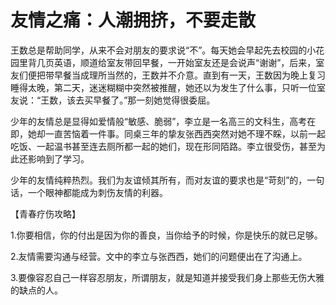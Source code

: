 # 友情之痛：人潮拥挤，不要走散

王数总是帮助同学，从来不会对朋友的要求说“不”。每天她会早起先去校园的小花园里背几页英语，顺道给室友带回早餐，一开始室友还是会说声“谢谢”，后来，室友们便把带早餐当成理所当然的，王数并不介意。直到有一天，王数因为晚上复习睡得太晚，第二天，迷迷糊糊中突然被推醒，她还以为发生了什么事，只听一位室友说：“王数，该去买早餐了。”那一刻她觉得很委屈。

少年的友情总是显得如爱情般“敏感、脆弱”，李立是一名高三的文科生，高考在即，她却一直苦恼着一件事。同桌三年的挚友张西西突然对她不理不睬，以前一起吃饭、一起温书甚至连去厕所都一起的她们，现在形同陌路。李立很受伤，甚至为此还影响到了学习。

少年的友情纯粹热烈。我们为友谊倾其所有，而对友谊的要求也是“苛刻”的，一句话，一个眼神都能成为刺伤友情的利器。

【青春疗伤攻略】

1.你要相信，你的付出是因为你的善良，当你给予的时候，你是快乐的就已足够。

2.友情需要沟通与经营。文中的李立与张西西，她们的问题便出在了沟通上。

3.要像容忍自己一样容忍朋友，所谓朋友，就是知道并接受我们身上那些无伤大雅的缺点的人。